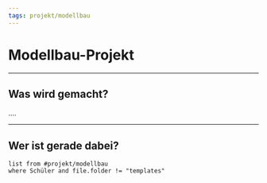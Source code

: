 ```yaml
---
tags: projekt/modellbau
---
```


Modellbau-Projekt
===

---

## Was wird gemacht?
....


---

## Wer ist gerade dabei?
```dataview
list from #projekt/modellbau 
where Schüler and file.folder != "templates"
```